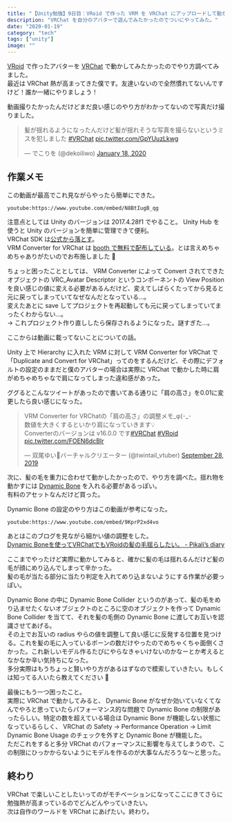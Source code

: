 ```yaml
---
title: "【Unity勉強】9日目：VRoid で作った VRM を VRChat にアップロードして動かす"
description: "VRChat を自分のアバターで遊んでみたかったのでついにやってみた。"
date: "2020-01-19"
category: "tech"
tags: ["unity"]
image: ""
---
```


[VRoid](https://vroid.com/) で作ったアバターを [VRChat](https://www.vrchat.com/) で動かしてみたかったのでやり方調べてみました。  
最近は VRChat 熱が高まってきた僕です。友達いないので全然慣れてないんですけど！誰か一緒にやりましょう！

動画撮りたかったんだけどまだ良い感じのやり方がわかってないので写真だけ撮りました。

<blockquote class="twitter-tweet"><p lang="ja" dir="ltr">髪が揺れるようになったんだけど髪が揺れそうな写真を撮らないというミスを犯しました <a href="https://twitter.com/hashtag/VRChat?src=hash&amp;ref_src=twsrc%5Etfw">#VRChat</a> <a href="https://t.co/GpYUuzLkwg">pic.twitter.com/GpYUuzLkwg</a></p>&mdash; でこりを (@dekoiliwo) <a href="https://twitter.com/dekoiliwo/status/1218596715567046656?ref_src=twsrc%5Etfw">January 18, 2020</a></blockquote> <script async src="https://platform.twitter.com/widgets.js" charset="utf-8"></script>

## 作業メモ

この動画が最高でこれ見ながらやったら簡単にできた。

`youtube:https://www.youtube.com/embed/N8BtIugB_qg`

注意点としては Unity のバージョンは 2017.4.28f1 でやること。 Unity Hub を使うと Unity のバージョンを簡単に管理できて便利。  
VRChat SDK は[公式から落とす](https://docs.vrchat.com/docs/setting-up-the-sdk)。  
VRM Converter for VRChat は [booth で無料で配布している](https://booth.pm/ja/items/1025226)。とは言えめちゃめちゃありがたいのでお布施しました :pray:

ちょっと困ったこととしては、 VRM Converter によって Convert されてできたオブジェクトの VRC_Avatar Descriptor というコンポーネントの View Position を良い感じの値に変える必要があるんだけど、変えてしばらくたってから見ると元に戻ってしまっていてなぜなんだとなっている…。  
変えたあとに save してプロジェクトを再起動しても元に戻ってしまっていてまったくわからない…。  
-> これプロジェクト作り直ししたら保存されるようになった。謎すぎた…。

ここからは動画に載ってないことについての話。

Unity 上で Hierarchy に入れた VRM に対して VRM Converter for VRChat で「Duplicate and Convert for VRChat」ってのをするんだけど、その際にデフォルトの設定のままだと僕のアバターの場合は実際に VRChat で動かした時に肩がめちゃめちゃなで肩になってしまった違和感があった。

ググるとこんなツイートがあったので書いてある通りに「肩の高さ」を0.01に変更したら良い感じになった。

<blockquote class="twitter-tweet"><p lang="ja" dir="ltr">VRM Converter for VRChatの「肩の高さ」の調整メモ_φ(･_･<br>数値を大きくするといかり肩になっていきます💡<br>Converterのバージョンは v16.0.0 です<a href="https://twitter.com/hashtag/VRChat?src=hash&amp;ref_src=twsrc%5Etfw">#VRChat</a> <a href="https://twitter.com/hashtag/VRoid?src=hash&amp;ref_src=twsrc%5Etfw">#VRoid</a> <a href="https://t.co/FOEN6dcBIr">pic.twitter.com/FOEN6dcBIr</a></p>&mdash; 双尾ゆい🐰バーチャルクリエーター (@twintail_vtuber) <a href="https://twitter.com/twintail_vtuber/status/1177881006088454145?ref_src=twsrc%5Etfw">September 28, 2019</a></blockquote> <script async src="https://platform.twitter.com/widgets.js" charset="utf-8"></script>

次に、髪の毛を重力に合わせて動かしたかったので、やり方を調べた。揺れ物を動かすには [Dynamic Bone](https://assetstore.unity.com/packages/tools/animation/dynamic-bone-16743) を入れる必要があるっぽい。  
有料のアセットなんだけど買った。

Dynamic Bone の設定のやり方はこの動画が参考になった。

`youtube:https://www.youtube.com/embed/9KprP2xd4vo`

あとはこのブログを見ながら細かい値の調整をした。  
[Dynamic Boneを使ってVRChatでもVRoidの髪の毛揺らしたい。 - Pikali’s diary](https://pikali.hatenablog.com/entry/2019/01/14/101628)

ここまでやったけど実際に動かしてみると、確かに髪の毛は揺れるんだけど髪の毛が顔にめり込んでしまって辛かった。  
髪の毛が当たる部分に当たり判定を入れてめり込まないようにする作業が必要っぽい。

Dynamic Bone の中に Dynamic Bone Collider というのがあって、髪の毛をめり込ませたくないオブジェクトのところに空のオブジェクトを作って Dynamic Bone Collider を当てて、それを髪の毛側の Dynamic Bone に渡してお互いを認識させてあげる。  
その上でお互いの radius やらの値を調整して良い感じに反発する位置を見つける。これを髪の毛に入っているボーンの数だけやったのでめちゃくちゃ面倒くさかった。これ新しいモデル作るたびにやらなきゃいけないのかなーとか考えるとなかなか辛い気持ちになった。  
多分実際はもうちょっと賢いやり方があるはずなので模索していきたい。もしくは知ってる人いたら教えてください :pray:

最後にもう一つ困ったこと。  
実際に VRChat で動かしてみると、 Dynamic Bone がなぜか効いていなくてなんでやろと思っていたらパフォーマンス的な問題で Dynamic Bone の制限があったらしい。特定の数を超えている場合は Dynamic Bone が機能しない状態になっているらしく、 VRChat の Safety -> Performance Operation -> Limit Dynamic Bone Usage のチェックを外すと Dynamic Bone が機能した。  
ただこれをすると多分 VRChat のパフォーマンスに影響を与えてしまうので、この制限にひっかからないようにモデルを作るのが大事なんだろうな〜と思った。

## 終わり

VRChat で楽しいことしたいってのがモチベーションになってここにきてさらに勉強熱が高まっているのでどんどんやっていきたい。  
次は自作のワールドを VRChat にあげたい。終わり。
